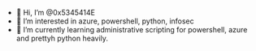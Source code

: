 - 👋 Hi, I’m @0x5345414E
- 👀 I’m interested in azure, powershell, python, infosec
- 🌱 I’m currently learning administrative scripting for powershell, azure and prettyh python heavily.
